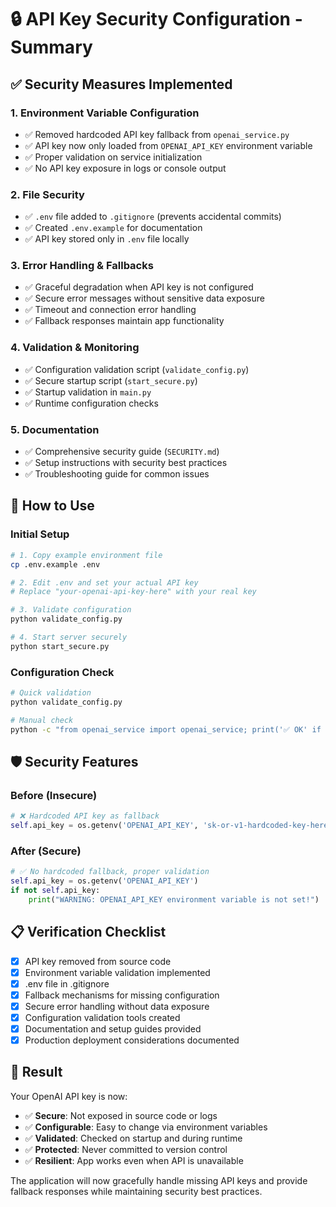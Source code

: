 # 🔒 API Key Security Configuration - Summary

## ✅ Security Measures Implemented

### 1. **Environment Variable Configuration**
- ✅ Removed hardcoded API key fallback from `openai_service.py`
- ✅ API key now only loaded from `OPENAI_API_KEY` environment variable
- ✅ Proper validation on service initialization
- ✅ No API key exposure in logs or console output

### 2. **File Security**
- ✅ `.env` file added to `.gitignore` (prevents accidental commits)
- ✅ Created `.env.example` for documentation
- ✅ API key stored only in `.env` file locally

### 3. **Error Handling & Fallbacks**
- ✅ Graceful degradation when API key is not configured
- ✅ Secure error messages without sensitive data exposure
- ✅ Timeout and connection error handling
- ✅ Fallback responses maintain app functionality

### 4. **Validation & Monitoring**
- ✅ Configuration validation script (`validate_config.py`)
- ✅ Secure startup script (`start_secure.py`)
- ✅ Startup validation in `main.py`
- ✅ Runtime configuration checks

### 5. **Documentation**
- ✅ Comprehensive security guide (`SECURITY.md`)
- ✅ Setup instructions with security best practices
- ✅ Troubleshooting guide for common issues

## 🚀 How to Use

### Initial Setup
```bash
# 1. Copy example environment file
cp .env.example .env

# 2. Edit .env and set your actual API key
# Replace "your-openai-api-key-here" with your real key

# 3. Validate configuration
python validate_config.py

# 4. Start server securely
python start_secure.py
```

### Configuration Check
```bash
# Quick validation
python validate_config.py

# Manual check
python -c "from openai_service import openai_service; print('✅ OK' if openai_service._is_configured() else '❌ Not configured')"
```

## 🛡️ Security Features

### Before (Insecure)
```python
# ❌ Hardcoded API key as fallback
self.api_key = os.getenv('OPENAI_API_KEY', 'sk-or-v1-hardcoded-key-here')
```

### After (Secure)
```python
# ✅ No hardcoded fallback, proper validation
self.api_key = os.getenv('OPENAI_API_KEY')
if not self.api_key:
    print("WARNING: OPENAI_API_KEY environment variable is not set!")
```

## 📋 Verification Checklist

- [x] API key removed from source code
- [x] Environment variable validation implemented
- [x] .env file in .gitignore
- [x] Fallback mechanisms for missing configuration
- [x] Secure error handling without data exposure
- [x] Configuration validation tools created
- [x] Documentation and setup guides provided
- [x] Production deployment considerations documented

## 🎯 Result

Your OpenAI API key is now:
- ✅ **Secure**: Not exposed in source code or logs
- ✅ **Configurable**: Easy to change via environment variables
- ✅ **Validated**: Checked on startup and during runtime
- ✅ **Protected**: Never committed to version control
- ✅ **Resilient**: App works even when API is unavailable

The application will now gracefully handle missing API keys and provide fallback responses while maintaining security best practices.
